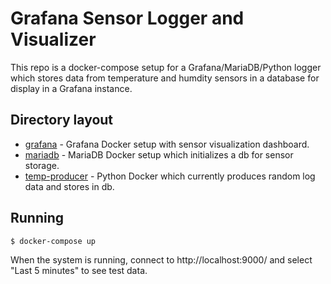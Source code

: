 # Grafana Sensor Logger and Visualizer

This repo is a docker-compose setup for a Grafana/MariaDB/Python logger which
stores data from temperature and humdity sensors in a database for display
in a Grafana instance.

## Directory layout
* [grafana](grafana) - Grafana Docker setup with sensor visualization dashboard.
* [mariadb](mariadb) - MariaDB Docker setup which initializes a db for sensor
storage.
* [temp-producer](temp-producer) - Python Docker which currently produces random
log data and stores in db.

## Running
```$ docker-compose up```

When the system is running, connect to http://localhost:9000/ and select "Last
5 minutes" to see test data.
